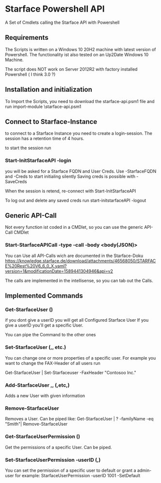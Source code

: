 # Starface Powershell API
A Set of Cmdlets calling the Starface API with Powershell


## Requirements

The Scripts is written on a Windows 10 20H2 machine with latest version of Powershell.
The functionality ist also tested on an Up2Date Windows 10 Machine.

The script does NOT work on Server 2012R2 with factory installed Powershell ( I think 3.0 ?)

## Installation and initialization

To Import the Scripts, you need to download the starface-api.psm1 file and run import-module <pathtofile>\starface-api.psm1

## Connect to Starface-Instance

to connect to a Starface Instance you need to create a login-session. The session has a retention time of 4 hours.

to start the session run 
 ### Start-InitStarfaceAPI -login
you will be asked for a Starface FQDN and User Creds.
  Use -StarfaceFQDN and -Creds to start initialing silently
Saving creds is possible with -SaveCreds

When the session is retend, re-connect with Start-InitStarfaceAPI
  
To log out and delete any saved creds run start-initstarfaceAPI -logout
  
## Generic API-Call
  
Not every function ist coded in a CMDlet, so you can use the generic API-Call CMDlet
  
### Start-StarfaceAPICall -type <type> -call <call> -body <body(JSON)>
 
You can Use all API-Calls wich are documented in the Starface-Doku
https://knowledge.starface.de/download/attachments/46568050/STARFACE%20Rest%20V6_6_0_X.yaml?version=1&modificationDate=1589441304946&api=v2
  
The calls are implemented in the intellisense, so you can tab out the Calls.
  
## Implemented Commands
  
### Get-StarfaceUser (<userID>)
if you dont give a userID you will get all Configured Starface User
If you give a userID you'll get a specific User.

You can pipe the Command to the other ones
  
### Set-StarfaceUser <userID> (<login>,<firstName>,<familyName> etc.)
You can change one or more properties of a specific user.
For example you want to change the FAX-Header of all users run
  
Get-StarfaceUser | Set-Starfaceuser -FaxHeader "Contosoo Inc."

### Add-StarfaceUser <FamilyName>,<Firstname>,<email> (<FaxHeader>,etc,)
Adds a new User with given information

  
### Remove-StarfaceUser <UserID>
Removes a User. Can be piped like:
Get-StarfaceUser | ? -familyName -eq "Smith"| Remove-StarfaceUser
 
### Get-StarfaceUserPermission (<UserID>)
Get the permissions of a specific User.
Can be piped.
 
### Set-StarfaceUserPermission -userID (<SetAdmin>,<SetDefault>)
You can set the permission of a specific user to default or grant a admin-user
for example:
StarfaceUserPermission -userID 1001 -SetDefault

  
